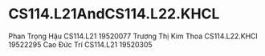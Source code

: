 # CS114.L21AndCS114.L22.KHCL
Phan Trọng Hậu CS114.L21 19520077
Trương Thị Kim Thoa CS114.L22.KHCl 19522295
Cao Đức Trí CS114.L21 19520305 

